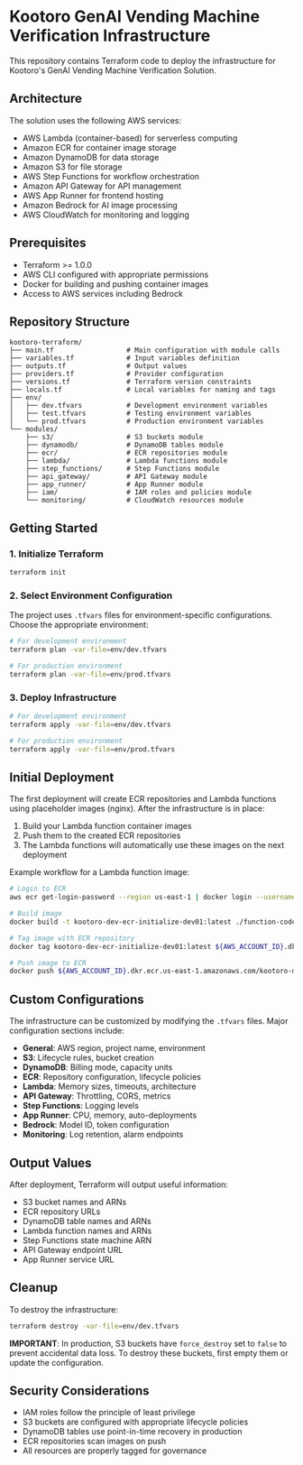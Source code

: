 # Kootoro GenAI Vending Machine Verification Infrastructure

This repository contains Terraform code to deploy the infrastructure for Kootoro's GenAI Vending Machine Verification Solution.

## Architecture

The solution uses the following AWS services:
- AWS Lambda (container-based) for serverless computing
- Amazon ECR for container image storage
- Amazon DynamoDB for data storage
- Amazon S3 for file storage
- AWS Step Functions for workflow orchestration
- Amazon API Gateway for API management
- AWS App Runner for frontend hosting
- Amazon Bedrock for AI image processing
- AWS CloudWatch for monitoring and logging

## Prerequisites

- Terraform >= 1.0.0
- AWS CLI configured with appropriate permissions
- Docker for building and pushing container images
- Access to AWS services including Bedrock

## Repository Structure

```
kootoro-terraform/
├── main.tf                  # Main configuration with module calls
├── variables.tf             # Input variables definition
├── outputs.tf               # Output values
├── providers.tf             # Provider configuration
├── versions.tf              # Terraform version constraints
├── locals.tf                # Local variables for naming and tags
├── env/
│   ├── dev.tfvars           # Development environment variables
│   ├── test.tfvars          # Testing environment variables
│   └── prod.tfvars          # Production environment variables
└── modules/
    ├── s3/                  # S3 buckets module
    ├── dynamodb/            # DynamoDB tables module
    ├── ecr/                 # ECR repositories module
    ├── lambda/              # Lambda functions module
    ├── step_functions/      # Step Functions module
    ├── api_gateway/         # API Gateway module
    ├── app_runner/          # App Runner module
    ├── iam/                 # IAM roles and policies module
    └── monitoring/          # CloudWatch resources module
```

## Getting Started

### 1. Initialize Terraform

```bash
terraform init
```

### 2. Select Environment Configuration

The project uses `.tfvars` files for environment-specific configurations. Choose the appropriate environment:

```bash
# For development environment
terraform plan -var-file=env/dev.tfvars

# For production environment
terraform plan -var-file=env/prod.tfvars
```

### 3. Deploy Infrastructure

```bash
# For development environment
terraform apply -var-file=env/dev.tfvars

# For production environment
terraform apply -var-file=env/prod.tfvars
```

## Initial Deployment

The first deployment will create ECR repositories and Lambda functions using placeholder images (nginx). After the infrastructure is in place:

1. Build your Lambda function container images
2. Push them to the created ECR repositories
3. The Lambda functions will automatically use these images on the next deployment

Example workflow for a Lambda function image:

```bash
# Login to ECR
aws ecr get-login-password --region us-east-1 | docker login --username AWS --password-stdin ${AWS_ACCOUNT_ID}.dkr.ecr.us-east-1.amazonaws.com

# Build image
docker build -t kootoro-dev-ecr-initialize-dev01:latest ./function-code/initialize/

# Tag image with ECR repository
docker tag kootoro-dev-ecr-initialize-dev01:latest ${AWS_ACCOUNT_ID}.dkr.ecr.us-east-1.amazonaws.com/kootoro-dev-ecr-initialize-dev01:latest

# Push image to ECR
docker push ${AWS_ACCOUNT_ID}.dkr.ecr.us-east-1.amazonaws.com/kootoro-dev-ecr-initialize-dev01:latest
```

## Custom Configurations

The infrastructure can be customized by modifying the `.tfvars` files. Major configuration sections include:

- **General**: AWS region, project name, environment
- **S3**: Lifecycle rules, bucket creation
- **DynamoDB**: Billing mode, capacity units
- **ECR**: Repository configuration, lifecycle policies
- **Lambda**: Memory sizes, timeouts, architecture
- **API Gateway**: Throttling, CORS, metrics
- **Step Functions**: Logging levels
- **App Runner**: CPU, memory, auto-deployments
- **Bedrock**: Model ID, token configuration
- **Monitoring**: Log retention, alarm endpoints

## Output Values

After deployment, Terraform will output useful information:

- S3 bucket names and ARNs
- ECR repository URLs
- DynamoDB table names and ARNs
- Lambda function names and ARNs
- Step Functions state machine ARN
- API Gateway endpoint URL
- App Runner service URL

## Cleanup

To destroy the infrastructure:

```bash
terraform destroy -var-file=env/dev.tfvars
```

**IMPORTANT**: In production, S3 buckets have `force_destroy` set to `false` to prevent accidental data loss. To destroy these buckets, first empty them or update the configuration.

## Security Considerations

- IAM roles follow the principle of least privilege
- S3 buckets are configured with appropriate lifecycle policies
- DynamoDB tables use point-in-time recovery in production
- ECR repositories scan images on push
- All resources are properly tagged for governance